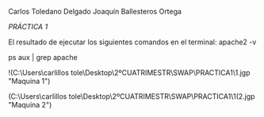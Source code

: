 Carlos Toledano Delgado
Joaquín Ballesteros Ortega

*PRÁCTICA 1*

El resultado de ejecutar los siguientes comandos en el terminal:
apache2 -v

ps aux | grep apache

!(C:\Users\carlillos tole\Desktop\2ºCUATRIMESTR\SWAP\PRACTICA1\1.jgp "Maquina 1")

(C:\Users\carlillos tole\Desktop\2ºCUATRIMESTR\SWAP\PRACTICA1\1(2.jgp "Maquina 2")

